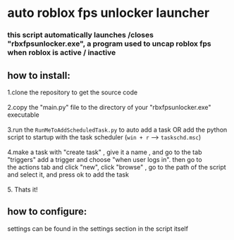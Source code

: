 # auto roblox fps unlocker launcher

### this script automatically launches /closes "rbxfpsunlocker.exe", a program used to uncap roblox fps when roblox is active / inactive

## how to install:
1.clone the repository to get the source code<br /><br />
2.copy the "main.py" file to the directory of your "rbxfpsunlocker.exe" executable <br /><br />
3.run the `RunMeToAddScheduledTask.py` to auto add a task OR add the python script to startup with the task scheduler (`win + r` --> `taskschd.msc`) <br /><br />
4.make a task with "create task" , give it a name , and go to the tab "triggers" add a trigger and choose "when user logs in". then go to<br />
the actions tab and click "new", click "browse" , go to the path of the script and select it, and press ok to add the task<br /><br />
5. Thats it!



## how to configure:
settings can be found in the settings section in the script itself<br />






 
